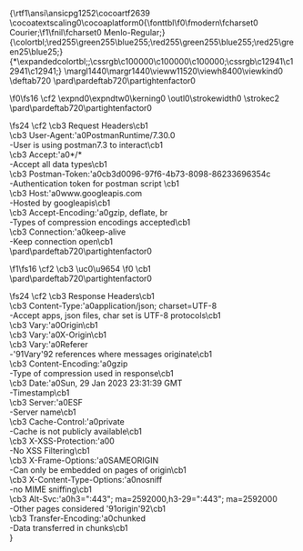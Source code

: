 {\rtf1\ansi\ansicpg1252\cocoartf2639
\cocoatextscaling0\cocoaplatform0{\fonttbl\f0\fmodern\fcharset0 Courier;\f1\fnil\fcharset0 Menlo-Regular;}
{\colortbl;\red255\green255\blue255;\red255\green255\blue255;\red25\green25\blue25;}
{\*\expandedcolortbl;;\cssrgb\c100000\c100000\c100000;\cssrgb\c12941\c12941\c12941;}
\margl1440\margr1440\vieww11520\viewh8400\viewkind0
\deftab720
\pard\pardeftab720\partightenfactor0

\f0\fs16 \cf2 \expnd0\expndtw0\kerning0
\outl0\strokewidth0 \strokec2 \
\pard\pardeftab720\partightenfactor0

\fs24 \cf2 \cb3 Request Headers\cb1 \
\cb3 User-Agent:\'a0PostmanRuntime/7.30.0\
-User is using postman7.3 to interact\cb1 \
\cb3 Accept:\'a0*/*\
-Accept all data types\cb1 \
\cb3 Postman-Token:\'a0cb3d0096-97f6-4b73-8098-86233696354c\
-Authentication token for postman script \cb1 \
\cb3 Host:\'a0www.googleapis.com\
-Hosted by googleapis\cb1 \
\cb3 Accept-Encoding:\'a0gzip, deflate, br\
-Types of compression encodings accepted\cb1 \
\cb3 Connection:\'a0keep-alive\
-Keep connection open\cb1 \
\pard\pardeftab720\partightenfactor0

\f1\fs16 \cf2 \cb3 \uc0\u9654 
\f0 \cb1 \
\pard\pardeftab720\partightenfactor0

\fs24 \cf2 \cb3 Response Headers\cb1 \
\cb3 Content-Type:\'a0application/json; charset=UTF-8\
-Accept apps, json files, char set is UTF-8 protocols\cb1 \
\cb3 Vary:\'a0Origin\cb1 \
\cb3 Vary:\'a0X-Origin\cb1 \
\cb3 Vary:\'a0Referer\
-\'91Vary\'92 references where messages originate\cb1 \
\cb3 Content-Encoding:\'a0gzip\
-Type of compression used in response\cb1 \
\cb3 Date:\'a0Sun, 29 Jan 2023 23:31:39 GMT\
-Timestamp\cb1 \
\cb3 Server:\'a0ESF\
-Server name\cb1 \
\cb3 Cache-Control:\'a0private\
-Cache is not publicly available\cb1 \
\cb3 X-XSS-Protection:\'a00\
-No XSS Filtering\cb1 \
\cb3 X-Frame-Options:\'a0SAMEORIGIN\
-Can only be embedded on pages of origin\cb1 \
\cb3 X-Content-Type-Options:\'a0nosniff\
-no MIME sniffing\cb1 \
\cb3 Alt-Svc:\'a0h3=":443"; ma=2592000,h3-29=":443"; ma=2592000\
-Other pages considered \'91origin\'92\cb1 \
\cb3 Transfer-Encoding:\'a0chunked\
-Data transferred in chunks\cb1 \
}